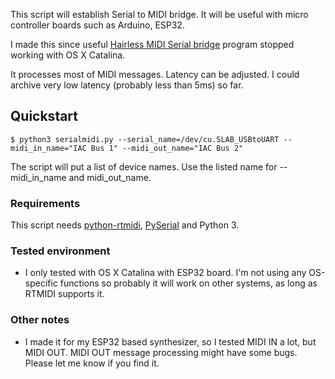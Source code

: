 
This script will establish Serial to MIDI bridge.
It will be useful with micro controller boards such as Arduino, ESP32.

I made this since useful [Hairless MIDI Serial bridge](https://github.com/projectgus/hairless-midiserial) program stopped working with OS X Catalina.

It processes most of MIDI messages. Latency can be adjusted. I could archive very low latency (probably less than 5ms) so far.

## Quickstart
```
$ python3 serialmidi.py --serial_name=/dev/cu.SLAB_USBtoUART --midi_in_name="IAC Bus 1" --midi_out_name="IAC Bus 2"
```
The script will put a list of device names. Use the listed name for --midi_in_name and midi_out_name.

### Requirements

This script needs [python-rtmidi](https://pypi.org/project/python-rtmidi/), [PySerial](https://pypi.org/project/pyserial/) and Python 3.

### Tested environment
- I only tested with OS X Catalina with ESP32 board. I'm not using any OS-specific functions so probably it will work on other systems, as long as RTMIDI supports it.

### Other notes
- I made it for my ESP32 based synthesizer, so I tested MIDI IN a lot, but MIDI OUT. MIDI OUT message processing might have some bugs. Please let me know if you find it.



